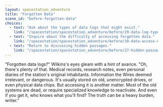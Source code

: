 ```yaml
---
layout: spacestation_adventure
title: "Forgotten Data"
scene_id: "before-forgotten-data"
choices:
  - text: "Ask about the types of data logs that might exist."
    link: "/spacestation/spacestation_adventure/before/29-data-log-types"
  - text: "Inquire about the difficulty of accessing forgotten data."
    link: "/spacestation/spacestation_adventure/before/30-data-access-difficulty"
  - text: "Return to discussing hidden passages."
    link: "/spacestation/spacestation_adventure/before/27-hidden-passages"
---
```


"Forgotten data logs?" Wilkins's eyes gleam with a hint of avarice. "Oh, there's plenty of that. Medical records, research notes, even personal diaries of the station's original inhabitants. Information the Wires deemed irrelevant, or dangerous. It's usually stored on old, unencrypted drives, or even physical data chips. But accessing it is another matter. Most of the old systems are dead, or require specialized knowledge to reactivate. And even if you get it, who knows what you'll find? The truth can be a heavy burden, writer."
